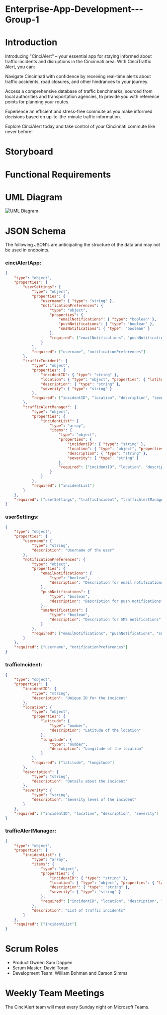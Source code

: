 # Enterprise-App-Development---Group-1

# Introduction
Introducing "CinciAlert" – your essential app for staying informed about traffic incidents and disruptions in the Cincinnati area. With CinciTraffic Alert, you can:

Navigate Cincinnati with confidence by receiving real-time alerts about traffic accidents, road closures, and other hindrances to your journey.

Access a comprehensive database of traffic benchmarks, sourced from local authorities and transportation agencies, to provide you with reference points for planning your routes.

Experience an efficient and stress-free commute as you make informed decisions based on up-to-the-minute traffic information.

Explore CinciAlert today and take control of your Cincinnati commute like never before!

# Storyboard
[//]: # (insert image file here)

# Functional Requirements
[//]: # (insert text here)

# UML Diagram
![UML Diagram](https://github.com/dappensd/Enterprise-App-Development---Group-1/assets/60232895/f87807f3-80a7-4078-a0f3-5aaf021c9f8a)

# JSON Schema
The following JSON's are anticipating the structure of the data and may not be used in endpoints.

### cinciAlertApp:

```json
{
    "type": "object",
    "properties": {
        "userSettings": {
            "type": "object",
            "properties": {
                "username": { "type": "string" },
                "notificationPreferences": {
                    "type": "object",
                    "properties": {
                        "emailNotifications": { "type": "boolean" },
                        "pushNotifications": { "type": "boolean" },
                        "smsNotifications": { "type": "boolean" }
                    },
                    "required": ["emailNotifications", "pushNotifications", "smsNotifications"]
                }
            },
            "required": ["username", "notificationPreferences"]
        },
        "trafficIncident": {
            "type": "object",
            "properties": {
                "incidentID": { "type": "string" },
                "location": { "type": "object", "properties": { "latitude": { "type": "number" }, "longitude": { "type": "number" } }, "required": ["latitude", "longitude"] },
                "description": { "type": "string" },
                "severity": { "type": "string" }
            },
            "required": ["incidentID", "location", "description", "severity"]
        },
        "trafficAlertManager": {
            "type": "object",
            "properties": {
                "incidentList": {
                    "type": "array",
                    "items": {
                        "type": "object",
                        "properties": {
                            "incidentID": { "type": "string" },
                            "location": { "type": "object", "properties": { "latitude": { "type": "number" }, "longitude": { "type": "number" } }, "required": ["latitude", "longitude"] },
                            "description": { "type": "string" },
                            "severity": { "type": "string" }
                        },
                        "required": ["incidentID", "location", "description", "severity"]
                    }
                }
            },
            "required": ["incidentList"]
        }
    },
    "required": ["userSettings", "trafficIncident", "trafficAlertManager"]
}
```

### userSettings:

```json
{
    "type": "object",
    "properties": {
        "username": {
            "type": "string",
            "description": "Username of the user"
        },
        "notificationPreferences": {
            "type": "object",
            "properties": {
                "emailNotifications": {
                    "type": "boolean",
                    "description": "Description for email notifications"
                },
                "pushNotifications": {
                    "type": "boolean",
                    "description": "Description for push notifications"
                },
                "smsNotifications": {
                    "type": "boolean",
                    "description": "Description for SMS notifications"
                }
            },
            "required": ["emailNotifications", "pushNotifications", "smsNotifications"]
        }
    },
    "required": ["username", "notificationPreferences"]
}
```

### trafficIncident:

```json
{
    "type": "object",
    "properties": {
        "incidentID": {
            "type": "string",
            "description": "Unique ID for the incident"
        },
        "location": {
            "type": "object",
            "properties": {
                "latitude": {
                    "type": "number",
                    "description": "Latitude of the location"
                },
                "longitude": {
                    "type": "number",
                    "description": "Longitude of the location"
                }
            },
            "required": ["latitude", "longitude"]
        },
        "description": {
            "type": "string",
            "description": "Details about the incident"
        },
        "severity": {
            "type": "string",
            "description": "Severity level of the incident"
        }
    },
    "required": ["incidentID", "location", "description", "severity"]
}
```

### trafficAlertManager:

```json
{
    "type": "object",
    "properties": {
        "incidentList": {
            "type": "array",
            "items": {
                "type": "object",
                "properties": {
                    "incidentID": { "type": "string" },
                    "location": { "type": "object", "properties": { "latitude": { "type": "number" }, "longitude": { "type": "number" } }, "required": ["latitude", "longitude"] },
                    "description": { "type": "string" },
                    "severity": { "type": "string" }
                },
                "required": ["incidentID", "location", "description", "severity"]
            },
            "description": "List of traffic incidents"
        }
    },
    "required": ["incidentList"]
}
```


# Scrum Roles
- Product Owner: Sam Dappen
- Scrum Master: David Toran
- Development Team: William Bohman and Carson Simms

# Weekly Team Meetings
The CinciAlert team will meet every Sunday night on Microsoft Teams.

